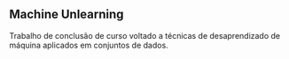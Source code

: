## Machine Unlearning

Trabalho de conclusão de curso voltado a técnicas de desaprendizado de máquina aplicados em conjuntos de dados.
